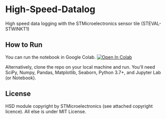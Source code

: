 # High-Speed-Datalog
High speed data logging with the STMicroelectronics sensor tile (STEVAL-STWINKT1)

## How to Run

You can run the notebook in Google Colab. [![Open In Colab](https://colab.research.google.com/assets/colab-badge.svg)](https://colab.research.google.com/github/tvhahn/High-Speed-Datalog/blob/master/sensor_tile_exploration.ipynb)

Alternatively, clone the repo on your local machine and run. You'll need SciPy, Numpy, Pandas, Matplotlib, Seaborn, Python 3.7+, and Jupyter Lab (or Notebook).

## License
HSD module copyright by STMicroelectronics (see attached copyright licence). All else is under MIT License.
